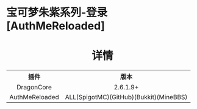# 宝可梦朱紫系列-登录[AuthMeReloaded]
<h1 align="center">详情</h1>
<table border="0" align="center">
  <tr align="center">
    <th >插件</th>
    <th>版本</th>
  </tr>
  <tr align="center">
    <td>DragonCore</td>
    <td>2.6.1.9+</td>
  </tr>
  <tr align="center">
    <td>AuthMeReloaded</td>
    <td>ALL(SpigotMC)(GitHub)(Bukkit)(MineBBS)</td>
  </tr>
</table>
